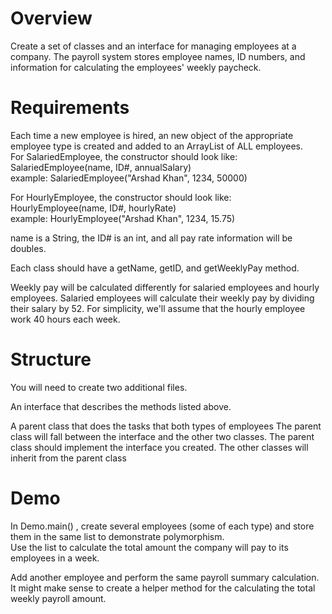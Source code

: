 # Overview  
Create a set of classes and an interface for managing employees at a company.  The payroll system stores employee names, ID numbers, and information for calculating the employees' weekly paycheck.  

# Requirements  
Each time a new employee is hired, an new object of the appropriate employee type is created and added to an ArrayList of ALL employees.  
For SalariedEmployee, the constructor should look like:  
SalariedEmployee(name, ID#, annualSalary)  
example: SalariedEmployee("Arshad Khan", 1234, 50000)  

For HourlyEmployee, the constructor should look like:  
HourlyEmployee(name, ID#, hourlyRate)  
example: HourlyEmployee("Arshad Khan", 1234, 15.75)  

name is a String, the ID# is an int, and all pay rate information will be doubles.  

Each class should have a getName, getID, and getWeeklyPay method.

Weekly pay will be calculated differently for salaried employees and hourly employees.  Salaried employees will calculate their weekly pay by dividing their salary by 52.  For simplicity, we'll assume that the hourly employee work 40 hours each week. 

# Structure  
You will need to create two additional files.  

An interface that describes the methods listed above.  

A parent class that does the tasks that both types of employees 
The parent class will fall between the interface and the other two classes.  The parent class should implement the interface you created.  The other classes will inherit from the parent class

# Demo  
In Demo.main() , create several employees (some of each type) and store them in the same list to demonstrate polymorphism.  
Use the list to calculate the total amount the company will pay to its employees in a week.  

Add another employee and perform the same payroll summary calculation.  It might make sense to create a helper method for the calculating the total weekly payroll amount.  
